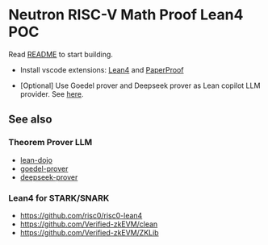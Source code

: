 # Neutron RISC-V Math Proof Lean4 POC

Read [README](./README.old.md) to start building.

- Install vscode extensions: [Lean4](https://github.com/leanprover/vscode-lean4) and [PaperProof](https://github.com/Paper-Proof/paperproof)

- [Optional] Use Goedel prover and Deepseek prover as Lean copilot LLM provider. See [here](https://github.com/Sun-Jc/LeanCopilot/tree/main/python).

## See also
### Theorem Prover LLM
- [lean-dojo](https://github.com/lean-dojo/LeanCopilot?tab=readme-ov-file)
- [goedel-prover](https://goedel-lm.github.io/)
- [deepseek-prover](https://github.com/deepseek-ai/DeepSeek-Prover-V1.5)

### Lean4 for STARK/SNARK
- https://github.com/risc0/risc0-lean4
- https://github.com/Verified-zkEVM/clean
- https://github.com/Verified-zkEVM/ZKLib

